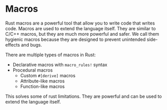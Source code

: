 # Macros

Rust macros are a powerful tool that allow you to write code that writes code. Macros are used to extend the language itself. They are similar to C/C++ macros, but they are much more powerful and safer.
We call them hygienic macros because they are designed to prevent unintended side-effects and bugs.

There are multiple types of macros in Rust:

* Declarative macros with `macro_rules!` syntax
* Procedural macros
  * Custom `#[derive]` macros
  * Attribute-like macros
  * Function-like macros

This solves some of rust limitations. They are powerful and can be used to extend the language itself.

